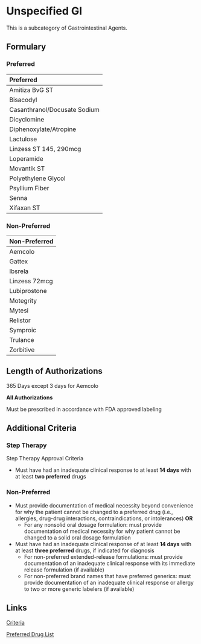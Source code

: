 # Unspecified GI

This is a subcategory of Gastrointestinal Agents.

## Formulary

### Preferred

| Preferred                    |
| :--------------------------- |
| Amitiza BvG ST               |
| Bisacodyl                    |
| Casanthranol/Docusate Sodium |
| Dicyclomine                  |
| Diphenoxylate/Atropine       |
| Lactulose                    |
| Linzess ST 145, 290mcg       |
| Loperamide                   |
| Movantik ST                  |
| Polyethylene Glycol          |
| Psyllium Fiber               |
| Senna                        |
| Xifaxan ST                   |

### Non-Preferred

| Non-Preferred |
| :------------ |
| Aemcolo       |
| Gattex        |
| Ibsrela       |
| Linzess 72mcg |
| Lubiprostone  |
| Motegrity     |
| Mytesi        |
| Relistor      |
| Symproic      |
| Trulance      |
| Zorbitive     |

## Length of Authorizations

365 Days except 3 days for Aemcolo

**All Authorizations**

Must be prescribed in accordance with FDA approved labeling

## Additional Criteria

### Step Therapy

Step Therapy Approval Criteria

-   Must have had an inadequate clinical response to at least **14 days** with at least **two preferred** drugs

### Non-Preferred

-   Must provide documentation of medical necessity beyond convenience for why the patient cannot be changed to a preferred drug (i.e., allergies, drug-drug interactions, contraindications, or intolerances) **OR**
    -   For any nonsolid oral dosage formulation: must provide documentation of medical necessity for why patient cannot be changed to a solid oral dosage formulation
-   Must have had an inadequate clinical response of at least **14 days** with at least **three preferred** drugs, if indicated for diagnosis
    -   For non-preferred extended-release formulations: must provide documentation of an inadequate clinical response with its immediate release formulation (if available)
    -   For non-preferred brand names that have preferred generics: must provide documentation of an inadequate clinical response or allergy to two or more generic labelers (if available)

## Links

[Criteria](https://pharmacy.medicaid.ohio.gov/sites/default/files/20221001_UPDL_Criteria_APPROVED.pdf#page=67)

[Preferred Drug List](https://pharmacy.medicaid.ohio.gov/sites/default/files/20221001_UPDL_APPROVED_.pdf#page=24)
